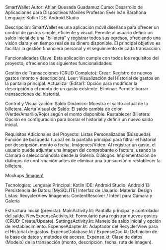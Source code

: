 SmartWallet
Autor: Ahian Quesada Guadamuz
Curso: Desarrollo de Aplicaciones para Dispositivos Móviles
Profesor: Ever Iván Barahona
Lenguaje: Kotlin
IDE: Android Studio

Descripción:
SmartWallet es una aplicación móvil diseñada para ofrecer un control de gastos simple, eficiente y visual. Permite al usuario definir un saldo inicial de una "billetera" y registrar todos sus egresos, ofreciendo una visión clara y en tiempo real de su dinero disponible. El principal objetivo es facilitar la gestión financiera personal y el seguimiento de cada transacción.

Funcionalidades Clave:
Esta aplicación cumple con todos los requisitos del proyecto, ofreciendo las siguientes funcionalidades:

Gestión de Transacciones (CRUD Completo):
Crear: Registro de nuevos gastos (monto y descripción).
Leer: Visualización del Historial de gastos en la pantalla principal.
Actualizar (Editar): Opción para modificar la descripción o el monto de un gasto existente.
Eliminar: Permite borrar transacciones del historial.

Control y Visualización:
Saldo Dinámico: Muestra el saldo actual de la billetera.
Alerta Visual de Saldo: El saldo cambia de color (Verde/Amarillo/Rojo) según el monto disponible.
Restablecer Billetera: Opción en configuración para borrar el historial y definir un nuevo saldo inicial.

Requisitos Adicionales del Proyecto:
Listas Personalizadas (Búsqueda): Función de búsqueda (Lupa) en la pantalla principal para filtrar el historial por descripción, monto o fecha.
Imágenes/Video: Al registrar un gasto, el usuario puede adjuntar una imagen del comprobante o factura, usando la Cámara o seleccionándola desde la Galería.
Diálogos: Implementación de diálogos de confirmación antes de eliminar una transacción o restablecer la billetera.

Mockups [(imagen)](/mockup.png)

Tecnologías:
Lenguaje Principal: Kotlin
IDE: Android Studio, Android 13
Persistencia de Datos: [MySQLITE]
Interfaz de Usuario: Material Design
Listas: RecyclerView
Imágenes: ContentResolver / Intent para Cámara y Galería

Estructura Inicial (prevista):
MainActivity.kt: Pantalla principal y controlador del saldo.
NewExpenseActivity.kt: Formulario para registrar nuevos gastos (CRUD: Create/Update).
SettingsActivity.kt: Manejo de saldo inicial y opción de restablecimiento.
ExpenseAdapter.kt: Adaptador del RecyclerView para el Historial de gastos.
ExpenseDatabase.kt / ExpenseDao.kt: Definición de la base de datos y métodos de acceso.
Expense.kt: Clase de datos (Modelo) de la transacción (monto, descripción, fecha, ruta de imagen).
